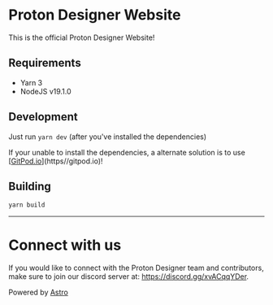 # Proton Designer Website

This is the official Proton Designer Website!

## Requirements

- Yarn 3
- NodeJS v19.1.0

## Development

Just run `yarn dev` (after you've installed the dependencies)

If your unable to install the dependencies, a alternate solution is to use [[GitPod.io](https://gitpod.io)](https//gitpod.io)!

## Building

```sh
yarn build
```

---

# Connect with us

If you would like to connect with the Proton Designer team and contributors, make sure to join our discord server at: https://discord.gg/xvACqqYDer.





Powered by [Astro](https://astro.build)
